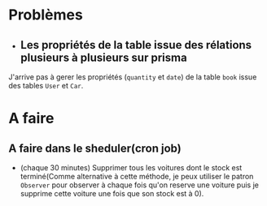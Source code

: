 # Problèmes

- ## Les propriétés de la table issue des rélations plusieurs à plusieurs sur prisma

J'arrive pas à gerer les propriétés (`quantity` et `date`) de la table `book` issue des tables `User` et `Car`.

# A faire

## A faire dans le sheduler(cron job)

- (chaque 30 minutes) Supprimer tous les voitures dont le stock est terminé(Comme alternative à cette méthode, je peux utiliser le patron `Observer` pour observer à chaque fois qu'on reserve une voiture puis je supprime cette voiture une fois que son stock est à 0).
